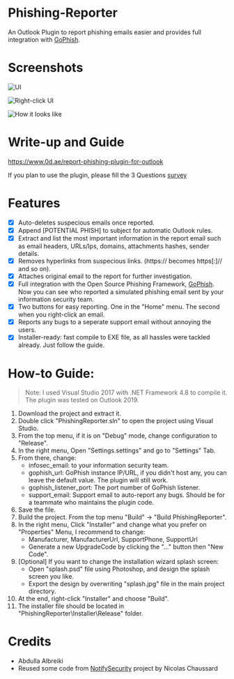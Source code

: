 # Phishing-Reporter
An Outlook Plugin to report phishing emails easier and provides full integration with [GoPhish](https://github.com/gophish/gophish).

# Screenshots
![UI](https://www.0d.ae/bl-content/uploads/pages/7728a42b4acd7a69b0f5d83e906b07f6/topmenu.png)

![Right-click UI](https://www.0d.ae/bl-content/uploads/pages/7728a42b4acd7a69b0f5d83e906b07f6/rightclick.png)

![How it looks like](https://www.0d.ae/bl-content/uploads/pages/7728a42b4acd7a69b0f5d83e906b07f6/popup.png)

# Write-up and Guide
https://www.0d.ae/report-phishing-plugin-for-outlook

If you plan to use the plugin, please fill the 3 Questions [survey](https://forms.gle/jBWJv6o82T6kB4GD9)

# Features
- [x] Auto-deletes suspecious emails once reported.
- [x] Append [POTENTIAL PHISH] to subject for automatic Outlook rules.
- [x] Extract and list the most important information in the report email such as email headers, URLs/Ips, domains, attachments hashes, sender details.
- [x] Removes hyperlinks from suspecious links. (https:// becomes https[:]// and so on).
- [x] Attaches original email to the report for further investigation.
- [x] Full integration with the Open Source Phishing Framework, [GoPhish](https://github.com/gophish/gophish). Now you can see who reported a simulated phishing email sent by your information security team.
- [x] Two buttons for easy reporting. One in the "Home" menu. The second when you right-click an email.
- [x] Reports any bugs to a seperate support email without annoying the users.
- [x] Installer-ready: fast compile to EXE file, as all hassles were tackled already. Just follow the guide.

# How-to Guide:

> Note: I used Visual Studio 2017 with .NET Framework 4.8 to compile it. The plugin was tested on Outlook 2019.

1. Download the project and extract it.
2. Double click "PhishingReporter.sln" to open the project using Visual Studio.
3. From the top menu, if it is on "Debug" mode, change configuration to "Release".
4. In the right menu, Open "Settings.settings" and go to "Settings" Tab.
5. From there, change:
	- infosec_email: to your information security team.
	- gophish_url: GoPhish instance IP/URL, if you didn't host any, you can leave the default value. The plugin will still work.
	- gophish_listener_port: The port number of GoPhish listener.
	- support_email: Support email to auto-report any bugs. Should be for a teammate who maintains the plugin code.
6. Save the file.
7. Build the project. From the top menu "Build" → "Build PhishingReporter".
8. In the right menu, Click "Installer" and change what you prefer on "Properties" Menu, I recommend to change:
	- Manufacturer, ManufacturerUrl, SupportPhone, SupportUrl
	- Generate a new UpgradeCode by clicking the "..." button then "New Code".
9. [Optional] If you want to change the installation wizard splash screen:
	- Open "splash.psd" file using Photoshop, and design the splash screen you like.
	- Export the design by overwriting "splash.jpg" file in the main project directory.
10. At the end, right-click "Installer" and choose "Build".
11. The installer file should be located in "PhishingReporter\Installer\Release" folder.

# Credits
- Abdulla Albreiki
- Reused some code from [NotifySecurity](https://github.com/certsocietegenerale/NotifySecurity) project by Nicolas Chaussard
